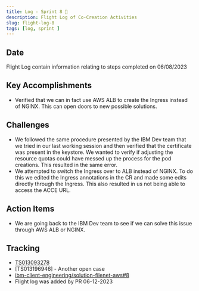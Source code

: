 ```yaml
---
title: Log - Sprint 8 🛫
description: Flight Log of Co-Creation Activities
slug: flight-log-8
tags: [log, sprint ]
---
```


## Date
Flight Log contain information relating to steps completed on 06/08/2023

## Key Accomplishments
* Verified that we can in fact use AWS ALB to create the Ingress instead of NGINX.  This can open doors to new possible solutions.

## Challenges
* We followed the same procedure presented by the IBM Dev team that we tried in our last working session and then verified that the certificate was present in the keystore. We wanted to verify if adjusting the resource quotas could have messed up the process for the pod creations. This resulted in the same error.
* We attempted to switch the Ingress over to ALB instead of NGINX.  To do this we edited the Ingress annotations in the CR and made some edits directly through the Ingress.  This also resulted in us not being able to access the ACCE URL.

## Action Items
* We are going back to the IBM Dev team to see if we can solve this issue through AWS ALB or NGINX.

## Tracking
- [TS013093278](https://www.ibm.com/mysupport/s/case/5003p00002iwdgWAAQ/filenet-container-deployment-to-eks)
- [TS013196946] - Another open case
- [ibm-client-engineering/solution-filenet-aws#8](https://zenhub.ibm.com/workspaces/st5-action-information-center-64343620d0cfd0000f03a114/issues/ibm-client-engineering/solution-filenet-aws/8)
- Flight log was added by PR 06-12-2023